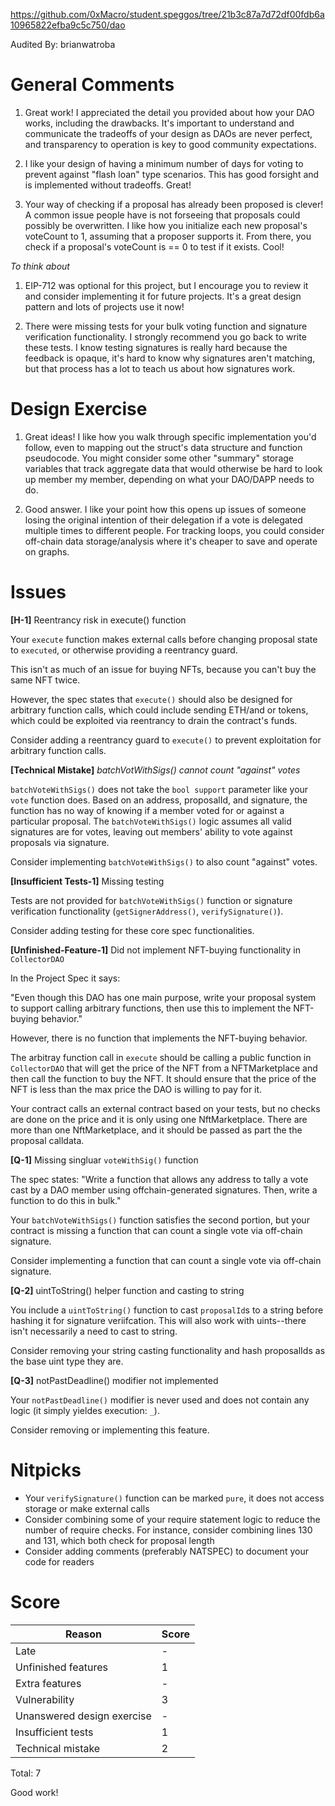 https://github.com/0xMacro/student.speggos/tree/21b3c87a7d72df00fdb6a10965822efba9c5c750/dao

Audited By: brianwatroba

# General Comments

1. Great work! I appreciated the detail you provided about how your DAO works, including the drawbacks. It's important to understand and communicate the tradeoffs of your design as DAOs are never perfect, and transparency to operation is key to good community expectations.

2. I like your design of having a minimum number of days for voting to prevent against "flash loan" type scenarios. This has good forsight and is implemented without tradeoffs. Great!

3. Your way of checking if a proposal has already been proposed is clever! A common issue people have is not forseeing that proposals could possibly be overwritten. I like how you initialize each new proposal's voteCount to 1, assuming that a proposer supports it. From there, you check if a proposal's voteCount is == 0 to test if it exists. Cool!

_To think about_

1. EIP-712 was optional for this project, but I encourage you to review it and consider implementing it for future projects. It's a great design pattern and lots of projects use it now!

2. There were missing tests for your bulk voting function and signature verification functionality. I strongly recommend you go back to write these tests. I know testing signatures is really hard because the feedback is opaque, it's hard to know why signatures aren't matching, but that process has a lot to teach us about how signatures work.

# Design Exercise

1. Great ideas! I like how you walk through specific implementation you'd follow, even to mapping out the struct's data structure and function pseudocode. You might consider some other "summary" storage variables that track aggregate data that would otherwise be hard to look up member my member, depending on what your DAO/DAPP needs to do.

2. Good answer. I like your point how this opens up issues of someone losing the original intention of their delegation if a vote is delegated multiple times to different people. For tracking loops, you could consider off-chain data storage/analysis where it's cheaper to save and operate on graphs.

# Issues

**[H-1]** Reentrancy risk in execute() function

Your `execute` function makes external calls before changing proposal state to `executed`, or otherwise providing a reentrancy guard.

This isn't as much of an issue for buying NFTs, because you can't buy the same NFT twice.

However, the spec states that `execute()` should also be designed for arbitrary function calls, which could include sending ETH/and or tokens, which could be exploited via reentrancy to drain the contract's funds.

Consider adding a reentrancy guard to `execute()` to prevent exploitation for arbitrary function calls.

**[Technical Mistake]** _batchVotWithSigs() cannot count "against" votes_

`batchVoteWithSigs()` does not take the `bool support` parameter like your `vote` function does. Based on an address, proposalId, and signature, the function has no way of knowing if a member voted for or against a particular proposal. The `batchVoteWithSigs()` logic assumes all valid signatures are for votes, leaving out members' ability to vote against proposals via signature.

Consider implementing `batchVoteWithSigs()` to also count "against" votes.

**[Insufficient Tests-1]** Missing testing

Tests are not provided for `batchVoteWithSigs()` function or signature verification functionality (`getSignerAddress()`, `verifySignature()`).

Consider adding testing for these core spec functionalities.

**[Unfinished-Feature-1]** Did not implement NFT-buying functionality in `CollectorDAO`

In the Project Spec it says:

"Even though this DAO has one main purpose, write your proposal system to support calling arbitrary functions, then use this to implement the NFT-buying behavior."

However, there is no function that implements the NFT-buying behavior. 

The arbitray function call in `execute` should be calling a public function in `CollectorDAO` that will get the price of the NFT from a NFTMarketplace and then call the function to buy the NFT.  It should ensure that the price of the NFT is less than the max price the DAO is willing to pay for it.  

Your contract calls an external contract based on your tests, but no checks are done on the price and it is only using one NftMarketplace.  There are more than one NftMarketplace, and it should be passed as part the the proposal calldata. 

**[Q-1]** Missing singluar `voteWithSig()` function

The spec states: "Write a function that allows any address to tally a vote cast by a DAO member using offchain-generated signatures. Then, write a function to do this in bulk."

Your `batchVoteWithSigs()` function satisfies the second portion, but your contract is missing a function that can count a single vote via off-chain signature.

Consider implementing a function that can count a single vote via off-chain signature.

**[Q-2]** uintToString() helper function and casting to string

You include a `uintToString()` function to cast `proposalId`s to a string before hashing it for signature veriifcation. This will also work with uints--there isn't necessarily a need to cast to string.

Consider removing your string casting functionality and hash proposalIds as the base uint type they are.

**[Q-3]** notPastDeadline() modifier not implemented

Your `notPastDeadline()` modifier is never used and does not contain any logic (it simply yieldes execution: `_`).

Consider removing or implementing this feature.

# Nitpicks

- Your `verifySignature()` function can be marked `pure`, it does not access storage or make external calls
- Consider combining some of your require statement logic to reduce the number of require checks. For instance, consider combining lines 130 and 131, which both check for proposal length
- Consider adding comments (preferably NATSPEC) to document your code for readers

# Score

| Reason                     | Score |
| -------------------------- | ----- |
| Late                       | -     |
| Unfinished features        | 1     |
| Extra features             | -     |
| Vulnerability              | 3     |
| Unanswered design exercise | -     |
| Insufficient tests         | 1     |
| Technical mistake          | 2     |

Total: 7

Good work!
